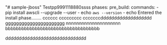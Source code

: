 "# sample-jboss" 
Testpp9991118880ssss
phases:
  pre_build:
    commands:
      - pip install awscli --upgrade --user
      - echo `aws --version`
      - echo Entered the install phase........
	  cccccc
	  ccccccccc
	  cccccccddddddddddddddddddd
	  gggggggggggggggggggggg
	  nnnnnnnnnnnnnnnnnnnnn
	  bbbbbbbbbbbbbbbbbbbbbbbbbbbbbbbbbbb

dddddddddddddddddddddddddddddd













